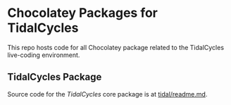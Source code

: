 # Chocolatey Packages for TidalCycles
This repo hosts code for all Chocolatey package related to the TidalCycles live-coding environment.

## TidalCycles Package
Source code for the _TidalCycles_ core package is at [tidal/readme.md](tidal/readme.md).
